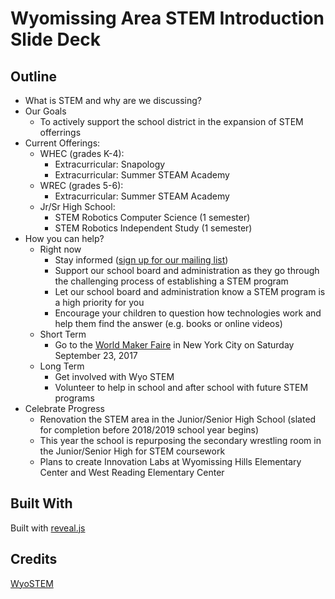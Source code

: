 # Wyomissing Area STEM Introduction Slide Deck

## Outline

- What is STEM and why are we discussing?
- Our Goals
	- To actively support the school district in the expansion of STEM offerrings
- Current Offerings:
	- WHEC (grades K-4):
		- Extracurricular: Snapology
		- Extracurricular: Summer STEAM Academy
	- WREC (grades 5-6):
		- Extracurricular: Summer STEAM Academy
	- Jr/Sr High School:
		- STEM Robotics Computer Science (1 semester)
		- STEM Robotics Independent Study (1 semester)
- How you can help?
	- Right now
		- Stay informed ([sign up for our mailing list](https://wyostem.org/join-mailing-list/))
		- Support our school board and administration as they go through the challenging process of establishing a STEM program
		- Let our school board and administration know a STEM program is a high priority for you
		- Encourage your children to question how technologies work and help them find the answer (e.g. books or online videos)
	- Short Term
		- Go to the [World Maker Faire](https://wyostem.org/world-maker-faire-bus-trip/) in New York City on Saturday September 23, 2017
	- Long Term
		- Get involved with Wyo STEM
		- Volunteer to help in school and after school with future STEM programs
- Celebrate Progress
	- Renovation the STEM area in the Junior/Senior High School (slated for completion before 2018/2019 school year begins)
	- This year the school is repurposing the secondary wrestling room in the Junior/Senior High for STEM coursework
	- Plans to create Innovation Labs at Wyomissing Hills Elementary Center and West Reading Elementary Center

## Built With

Built with [reveal.js](http://lab.hakim.se/reveal-js/)

## Credits

[WyoSTEM](https://wyostem.org)
